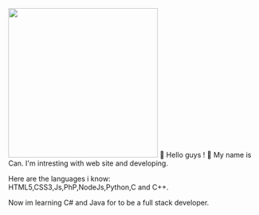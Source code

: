 <!--
**deepeffect/deepeffect** is a ✨ _special_ ✨ repository because its `README.md` (this file) appears on your GitHub profile.

Here are some ideas to get you started:

- 🔭 I’m currently working on ...
- 🌱 I’m currently learning ...
- 👯 I’m looking to collaborate on ...
- 🤔 I’m looking for help with ...
- 💬 Ask me about ...
- 📫 How to reach me: ...
- 😄 Pronouns: ...
- ⚡ Fun fact: ...
-->
<img src="https://media1.giphy.com/media/888R35MJTmDxQfRzfS/200w.gif?cid=82a1493b5h4d1uguralknbl4atxpdyhvgid76ofc8mp75v28&rid=200w.gif&ct=g" width=300px height="300px">
👋 Hello guys ! 
💬 My name is Can. I'm intresting with web site and developing. 
<p/>Here are the languages i know:
<br/>HTML5,CSS3,Js,PhP,NodeJs,Python,C and C++.
<p> Now im learning C# and Java for to be a full stack developer.</p>
